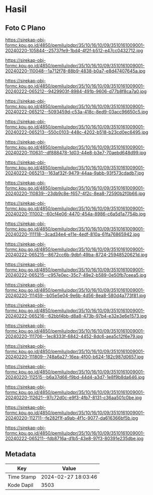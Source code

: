 # Hasil

## Foto C Plano

https://sirekap-obj-formc.kpu.go.id/4850/pemilu/pdpr/35/10/16/10/09/3510161009001-20240220-105844--25737fe9-1bd4-4f2f-b512-e47cc0432712.jpg

https://sirekap-obj-formc.kpu.go.id/4850/pemilu/pdpr/35/10/16/10/09/3510161009001-20240220-110048--1a712f78-88b9-4838-b0a7-e8d47407645a.jpg

https://sirekap-obj-formc.kpu.go.id/4850/pemilu/pdpr/35/10/16/10/09/3510161009001-20240222-065212--9429903f-8984-491b-9606-d77b8f8ca7a0.jpg

https://sirekap-obj-formc.kpu.go.id/4850/pemilu/pdpr/35/10/16/10/09/3510161009001-20240222-065212--5093459d-c53a-418c-8ed9-03acc96650c5.jpg

https://sirekap-obj-formc.kpu.go.id/4850/pemilu/pdpr/35/10/16/10/09/3510161009001-20240222-065213--550c0103-448c-4202-b518-b23cd0ec6495.jpg

https://sirekap-obj-formc.kpu.go.id/4850/pemilu/pdpr/35/10/16/10/09/3510161009001-20240220-110631--df888478-1d03-44e8-b3e7-70aebd648d99.jpg

https://sirekap-obj-formc.kpu.go.id/4850/pemilu/pdpr/35/10/16/10/09/3510161009001-20240222-065213--163af32f-9479-44aa-9abb-93f573cdadb7.jpg

https://sirekap-obj-formc.kpu.go.id/4850/pemilu/pdpr/35/10/16/10/09/3510161009001-20240220-110839--23db9c8e-f657-4f2c-8ea8-72590b2f0b66.jpg

https://sirekap-obj-formc.kpu.go.id/4850/pemilu/pdpr/35/10/16/10/09/3510161009001-20240220-111002--60cf4e06-4470-454a-8986-c6a5d1a7754b.jpg

https://sirekap-obj-formc.kpu.go.id/4850/pemilu/pdpr/35/10/16/10/09/3510161009001-20240220-111118--3cad34e4-e11e-4edf-810a-61fa76865942.jpg

https://sirekap-obj-formc.kpu.go.id/4850/pemilu/pdpr/35/10/16/10/09/3510161009001-20240222-065215--8672cc6b-9dbf-49ba-8724-25948520621d.jpg

https://sirekap-obj-formc.kpu.go.id/4850/pemilu/pdpr/35/10/16/10/09/3510161009001-20240222-065215--c957e0ec-35c7-49e2-b589-0e50fb7ceea5.jpg

https://sirekap-obj-formc.kpu.go.id/4850/pemilu/pdpr/35/10/16/10/09/3510161009001-20240220-111459--b05e5e04-9e6b-4d56-8ea8-580d4a773f81.jpg

https://sirekap-obj-formc.kpu.go.id/4850/pemilu/pdpr/35/10/16/10/09/3510161009001-20240222-065216--62bbf4bb-d8a8-473b-97b4-e32e3e6e1573.jpg

https://sirekap-obj-formc.kpu.go.id/4850/pemilu/pdpr/35/10/16/10/09/3510161009001-20240220-111706--1ec8333f-6842-4452-8dc6-aea5c12f6e79.jpg

https://sirekap-obj-formc.kpu.go.id/4850/pemilu/pdpr/35/10/16/10/09/3510161009001-20240220-111809--748a6a27-16ea-4f00-b624-182c987d0657.jpg

https://sirekap-obj-formc.kpu.go.id/4850/pemilu/pdpr/35/10/16/10/09/3510161009001-20240220-112515--b6a37d66-f9bd-44d4-a3d7-1e8f9b8da646.jpg

https://sirekap-obj-formc.kpu.go.id/4850/pemilu/pdpr/35/10/16/10/09/3510161009001-20240220-112621--97c72d0c-e9f3-4fb7-8131-c36aa501c0be.jpg

https://sirekap-obj-formc.kpu.go.id/4850/pemilu/pdpr/35/10/16/10/09/3510161009001-20240220-112711--fe282f1f-a9ab-4f1c-9077-da616366bf5b.jpg

https://sirekap-obj-formc.kpu.go.id/4850/pemilu/pdpr/35/10/16/10/09/3510161009001-20240222-065211--fdb8716a-d1b5-43e8-97f3-80391e235dbe.jpg


## Metadata

| Key        | Value               |
| ---------- | ------------------- |
| Time Stamp | 2024-02-27 18:03:46 |
| Kode Dapil | 3503                |



